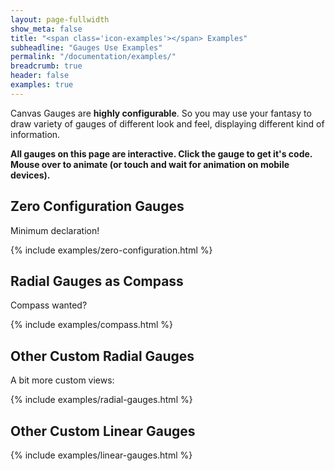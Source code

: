 ```yaml
---
layout: page-fullwidth
show_meta: false
title: "<span class='icon-examples'></span> Examples"
subheadline: "Gauges Use Examples"
permalink: "/documentation/examples/"
breadcrumb: true
header: false
examples: true
---
```

<script>var examplePage=true</script>
Canvas Gauges are **highly configurable**. So you may use your fantasy to draw variety of gauges of different look and feel, displaying different kind of information.

**All gauges on this page are interactive. Click the gauge to get it's code. Mouse over to animate (or touch and wait for animation on mobile devices).**

## Zero Configuration Gauges

Minimum declaration!

{% include examples/zero-configuration.html %}

## Radial Gauges as Compass

Compass wanted?

{% include examples/compass.html %}


## Other Custom Radial Gauges

A bit more custom views:

{% include examples/radial-gauges.html %}

## Other Custom Linear Gauges

{% include examples/linear-gauges.html %}
